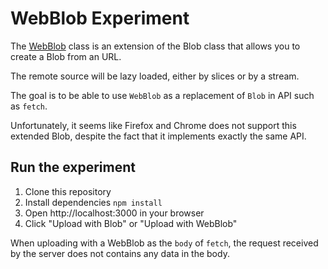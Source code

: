 # WebBlob Experiment

The [WebBlob](./WebBlob.js) class is an extension of the Blob class that allows
you to create a Blob from an URL.

The remote source will be lazy loaded, either by slices or by a stream.

The goal is to be able to use `WebBlob` as a replacement of `Blob` in API such as `fetch`.

Unfortunately, it seems like Firefox and Chrome does not support this extended Blob,
despite the fact that it implements exactly the same API.

## Run the experiment

1. Clone this repository
2. Install dependencies `npm install`
3. Open http://localhost:3000 in your browser
4. Click "Upload with Blob" or "Upload with WebBlob"

When uploading with a WebBlob as the `body` of `fetch`, the request received by the server does not contains any data in the body.
